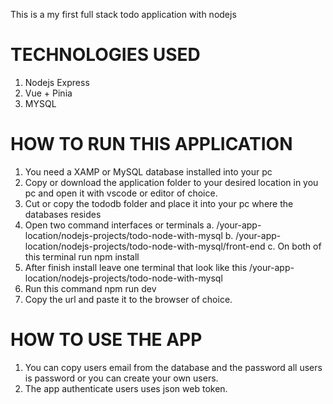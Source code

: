 This is a my first full stack todo application with nodejs

# TECHNOLOGIES USED

1. Nodejs Express
2. Vue + Pinia
3. MYSQL

# HOW TO RUN THIS APPLICATION

1. You need a XAMP or MySQL database installed into your pc
2. Copy or download the application folder to your desired location in you pc and open it with vscode or editor of choice.
3. Cut or copy the tododb folder and place it into your pc where the databases resides
4. Open two command interfaces or terminals
   a. /your-app-location/nodejs-projects/todo-node-with-mysql
   b. /your-app-location/nodejs-projects/todo-node-with-mysql/front-end
   c. On both of this terminal run npm install
5. After finish install leave one terminal that look like this
   /your-app-location/nodejs-projects/todo-node-with-mysql
6. Run this command npm run dev
7. Copy the url and paste it to the browser of choice.

# HOW TO USE THE APP

1. You can copy users email from the database and the password all users is password
   or you can create your own users.
2. The app authenticate users uses json web token.
